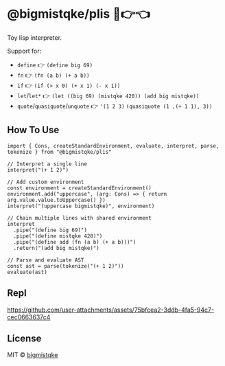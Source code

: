 # @bigmistqke/plis 🥺👉👈 

Toy lisp interpreter.

Support for:
- `define` 👉 `(define big 69)`
- `fn` 👉 `(fn (a b) (+ a b))`
- `if` 👉 `(if (> x 0) (+ x 1) (- x 1))`
- `let`/`let*` 👉 `(let ((big 69) (mistqke 420)) (add big mistqke))`
- `quote`/`quasiquote`/`unquote` 👉 `'(1 2 3)` `(quasiquote (1 ,(+ 1 1), 3))` 

## How To Use

```tsx
import { Cons, createStandardEnvironment, evaluate, interpret, parse, tokenize } from "@bigmistqke/plis"

// Interpret a single line
interpret("(+ 1 2)")

// Add custom environment
const environment = createStandardEnvironment()
environment.add("uppercase", (arg: Cons) => { return arg.value.value.toUppercase() })
interpret("(uppercase bigmistqke)", environment)

// Chain multiple lines with shared environment
interpret
  .pipe("(define big 69)")
  .pipe("(define mistqke 420)")
  .pipe("(define add (fn (a b) (+ a b)))")
  .return("(add big mistqke)")

// Parse and evaluate AST
const ast = parse(tokenize("(+ 1 2)"))
evaluate(ast)
```

## Repl

https://github.com/user-attachments/assets/75bfcea2-3ddb-4fa5-94c7-cec0663637c4

## License

MIT &copy; [bigmistqke](https://github.com/sponsors/bigmistqke)
